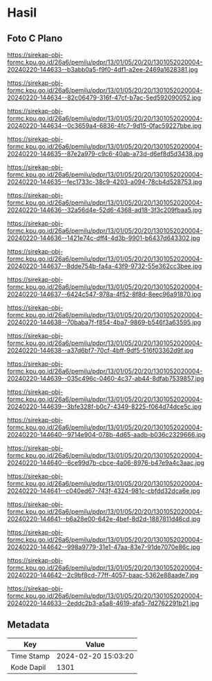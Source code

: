 # Hasil

## Foto C Plano

https://sirekap-obj-formc.kpu.go.id/26a6/pemilu/pdpr/13/01/05/20/20/1301052020004-20240220-144633--b3abb0a5-f9f0-4df1-a2ee-2469a1628381.jpg

https://sirekap-obj-formc.kpu.go.id/26a6/pemilu/pdpr/13/01/05/20/20/1301052020004-20240220-144634--82c06479-316f-47cf-b7ac-5ed592090052.jpg

https://sirekap-obj-formc.kpu.go.id/26a6/pemilu/pdpr/13/01/05/20/20/1301052020004-20240220-144634--0c3659a4-6836-4fc7-9d15-0fac59227bbe.jpg

https://sirekap-obj-formc.kpu.go.id/26a6/pemilu/pdpr/13/01/05/20/20/1301052020004-20240220-144635--87e2a979-c9c6-40ab-a73d-d6ef8d5d3438.jpg

https://sirekap-obj-formc.kpu.go.id/26a6/pemilu/pdpr/13/01/05/20/20/1301052020004-20240220-144635--fec1733c-38c9-4203-a094-78cb4d528753.jpg

https://sirekap-obj-formc.kpu.go.id/26a6/pemilu/pdpr/13/01/05/20/20/1301052020004-20240220-144636--32a56d4e-52d6-4368-ad18-3f3c209fbaa5.jpg

https://sirekap-obj-formc.kpu.go.id/26a6/pemilu/pdpr/13/01/05/20/20/1301052020004-20240220-144636--1421e74c-dff4-4d3b-9901-b6437d643302.jpg

https://sirekap-obj-formc.kpu.go.id/26a6/pemilu/pdpr/13/01/05/20/20/1301052020004-20240220-144637--8dde754b-fa4a-43f9-9732-55e362cc3bee.jpg

https://sirekap-obj-formc.kpu.go.id/26a6/pemilu/pdpr/13/01/05/20/20/1301052020004-20240220-144637--6424c547-978a-4f52-8f8d-8eec96a91870.jpg

https://sirekap-obj-formc.kpu.go.id/26a6/pemilu/pdpr/13/01/05/20/20/1301052020004-20240220-144638--70baba7f-f854-4ba7-9869-b546f3a63595.jpg

https://sirekap-obj-formc.kpu.go.id/26a6/pemilu/pdpr/13/01/05/20/20/1301052020004-20240220-144638--a37d6bf7-70cf-4bff-9df5-516f03362d9f.jpg

https://sirekap-obj-formc.kpu.go.id/26a6/pemilu/pdpr/13/01/05/20/20/1301052020004-20240220-144639--035c496c-0460-4c37-ab44-8dfab7539857.jpg

https://sirekap-obj-formc.kpu.go.id/26a6/pemilu/pdpr/13/01/05/20/20/1301052020004-20240220-144639--3bfe328f-b0c7-4349-8225-f064d74dce5c.jpg

https://sirekap-obj-formc.kpu.go.id/26a6/pemilu/pdpr/13/01/05/20/20/1301052020004-20240220-144640--9714e904-078b-4d65-aadb-b036c2329666.jpg

https://sirekap-obj-formc.kpu.go.id/26a6/pemilu/pdpr/13/01/05/20/20/1301052020004-20240220-144640--6ce99d7b-cbce-4a06-8976-b47e9a4c3aac.jpg

https://sirekap-obj-formc.kpu.go.id/26a6/pemilu/pdpr/13/01/05/20/20/1301052020004-20240220-144641--c040ed67-743f-4324-981c-cbfdd32dca6e.jpg

https://sirekap-obj-formc.kpu.go.id/26a6/pemilu/pdpr/13/01/05/20/20/1301052020004-20240220-144641--b6a28e00-642e-4bef-8d2d-1887811d46cd.jpg

https://sirekap-obj-formc.kpu.go.id/26a6/pemilu/pdpr/13/01/05/20/20/1301052020004-20240220-144642--998a9779-31e1-47aa-83e7-91de7070e86c.jpg

https://sirekap-obj-formc.kpu.go.id/26a6/pemilu/pdpr/13/01/05/20/20/1301052020004-20240220-144642--2c9bf8cd-77ff-4057-baac-5362e88aade7.jpg

https://sirekap-obj-formc.kpu.go.id/26a6/pemilu/pdpr/13/01/05/20/20/1301052020004-20240220-144633--2eddc2b3-a5a8-4619-afa5-7d2762291b21.jpg


## Metadata

| Key        | Value               |
| ---------- | ------------------- |
| Time Stamp | 2024-02-20 15:03:20 |
| Kode Dapil | 1301                |



